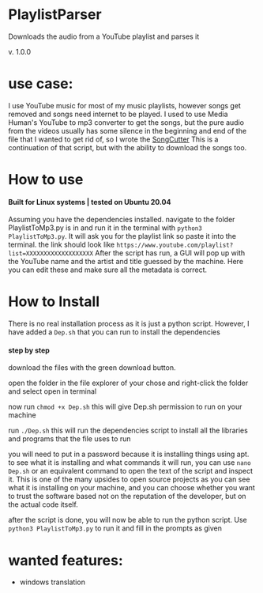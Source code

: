 # PlaylistParser
Downloads the audio from a YouTube playlist and parses it

v. 1.0.0

# use case: 
I use YouTube music for most of my music playlists, however songs get removed and songs need internet to be played. 
I used to use Media Human's YouTube to mp3 converter to get the songs, but the pure audio from the videos usually has some silence in the beginning and end of the file that I wanted to get rid of, so I wrote the [SongCutter](https://github.com/OctoidGames/SongCutter)
This is a continuation of that script, but with the ability to download the songs too. 

# How to use
#### Built for Linux systems | tested on Ubuntu 20.04
Assuming you have the dependencies installed. navigate to the folder PlaylistToMp3.py is in and run it in the terminal with `python3 PlaylistToMp3.py`. It will ask you for the playlist link so paste it into the terminal. the link should look like `https://www.youtube.com/playlist?list=XXXXXXXXXXXXXXXXXXX` After the script has run, a GUI will pop up with the YouTube name and the artist and title guessed by the machine. Here you can edit these and make sure all the metadata is correct.

# How to Install
There is no real installation process as it is just a python script. However, I have added a `Dep.sh` that you can run to install the dependencies

#### step by step
download the files with the green download button.

open the folder in the file explorer of your chose and right-click the folder and select open in terminal

now run `chmod +x Dep.sh` this will give Dep.sh permission to run on your machine 

run `./Dep.sh` this will run the dependencies script to install all the libraries and programs that the file uses to run

you will need to put in a password because it is installing things using apt. to see what it is installing and what commands it will run, you can use `nano Dep.sh` or an equivalent command to open the text of the script and inspect it. This is one of the many upsides to open source projects as you can see what it is installing on your machine, and you can choose whether you want to trust the software based not on the reputation of the developer, but on the actual code itself.

after the script is done, you will now be able to run the python script. Use `python3 PlaylistToMp3.py` to run it and fill in the prompts as given

# wanted features:
* windows translation
